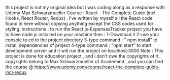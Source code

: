 this project is not my original idea but i was coding along as a response with Udemy Max Schwarzmueller Course :  React - The Complete Guide (incl Hooks, React Router, Redux) . i've written by myself all the React code found in here  without copying anything except the CSS codes used for styling.
instructions : 
to run the React.js-ExpensesTracker project you have to have node.js installed on your machine then : 
        1-Download it 
        2-use your console to cd to the project directory
        3-type command : " npm install" to install dependencies of project
        4-type command : "npm start" to start development server and it will run the project on localhost:3000
Note : This project is done for education project , and i don't owe the copyrights of it , copyrights belong to Max Schwarzmueller of Academind , and you can find the course @ https://www.udemy.com/course/react-the-complete-guide-incl-redux
